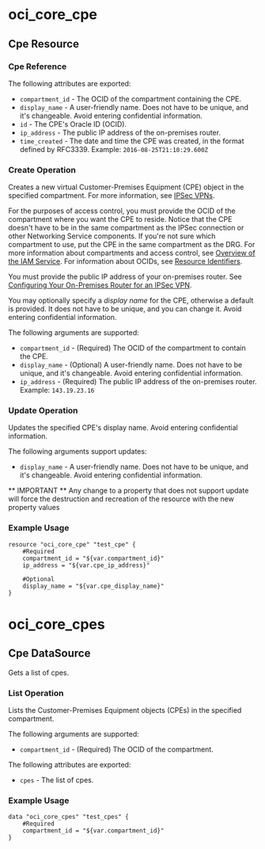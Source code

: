 # oci_core_cpe

## Cpe Resource

### Cpe Reference

The following attributes are exported:

* `compartment_id` - The OCID of the compartment containing the CPE.
* `display_name` - A user-friendly name. Does not have to be unique, and it's changeable. Avoid entering confidential information. 
* `id` - The CPE's Oracle ID (OCID).
* `ip_address` - The public IP address of the on-premises router.
* `time_created` - The date and time the CPE was created, in the format defined by RFC3339.  Example: `2016-08-25T21:10:29.600Z` 



### Create Operation
Creates a new virtual Customer-Premises Equipment (CPE) object in the specified compartment. For
more information, see [IPSec VPNs](https://docs.us-phoenix-1.oraclecloud.com/Content/Network/Tasks/managingIPsec.htm).

For the purposes of access control, you must provide the OCID of the compartment where you want
the CPE to reside. Notice that the CPE doesn't have to be in the same compartment as the IPSec
connection or other Networking Service components. If you're not sure which compartment to
use, put the CPE in the same compartment as the DRG. For more information about
compartments and access control, see [Overview of the IAM Service](https://docs.us-phoenix-1.oraclecloud.com/Content/Identity/Concepts/overview.htm).
For information about OCIDs, see [Resource Identifiers](https://docs.us-phoenix-1.oraclecloud.com/Content/General/Concepts/identifiers.htm).

You must provide the public IP address of your on-premises router. See
[Configuring Your On-Premises Router for an IPSec VPN](https://docs.us-phoenix-1.oraclecloud.com/Content/Network/Tasks/configuringCPE.htm).

You may optionally specify a *display name* for the CPE, otherwise a default is provided. It does not have to
be unique, and you can change it. Avoid entering confidential information.


The following arguments are supported:

* `compartment_id` - (Required) The OCID of the compartment to contain the CPE.
* `display_name` - (Optional) A user-friendly name. Does not have to be unique, and it's changeable. Avoid entering confidential information.
* `ip_address` - (Required) The public IP address of the on-premises router.  Example: `143.19.23.16` 


### Update Operation
Updates the specified CPE's display name.
Avoid entering confidential information.


The following arguments support updates:
* `display_name` - A user-friendly name. Does not have to be unique, and it's changeable. Avoid entering confidential information.


** IMPORTANT **
Any change to a property that does not support update will force the destruction and recreation of the resource with the new property values

### Example Usage

```hcl
resource "oci_core_cpe" "test_cpe" {
	#Required
	compartment_id = "${var.compartment_id}"
	ip_address = "${var.cpe_ip_address}"

	#Optional
	display_name = "${var.cpe_display_name}"
}
```

# oci_core_cpes

## Cpe DataSource

Gets a list of cpes.

### List Operation
Lists the Customer-Premises Equipment objects (CPEs) in the specified compartment.

The following arguments are supported:

* `compartment_id` - (Required) The OCID of the compartment.


The following attributes are exported:

* `cpes` - The list of cpes.

### Example Usage

```hcl
data "oci_core_cpes" "test_cpes" {
	#Required
	compartment_id = "${var.compartment_id}"
}
```